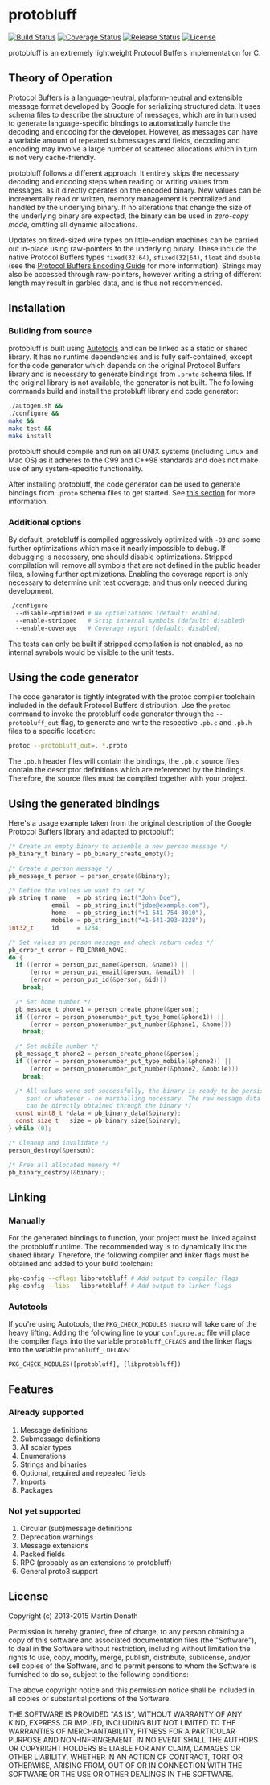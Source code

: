 # protobluff

[![Build Status](https://travis-ci.org/squidfunk/protobluff.svg)](https://travis-ci.org/squidfunk/protobluff)
[![Coverage Status](https://coveralls.io/repos/squidfunk/protobluff/badge.svg?branch=master&service=github)](https://coveralls.io/github/squidfunk/protobluff?branch=master)
[![Release Status](https://img.shields.io/github/release/squidfunk/protobluff.svg)](https://github.com/squidfunk/protobluff/releases/latest)
[![License](https://img.shields.io/github/license/squidfunk/protobluff.svg)](https://github.com/squidfunk/protobluff/blob/master/LICENSE)

protobluff is an extremely lightweight Protocol Buffers implementation for C.

## Theory of Operation

[Protocol Buffers][] is a language-neutral, platform-neutral and extensible
message format developed by Google for serializing structured data. It uses
schema files to describe the structure of messages, which are in turn used to
generate language-specific bindings to automatically handle the decoding and
encoding for the developer. However, as messages can have a variable amount
of repeated submessages and fields, decoding and encoding may involve a large
number of scattered allocations which in turn is not very cache-friendly.

protobluff follows a different approach. It entirely skips the necessary
decoding and encoding steps when reading or writing values from messages,
as it directly operates on the encoded binary. New values can be incrementally
read or written, memory management is centralized and handled by the underlying
binary. If no alterations that change the size of the underlying binary are
expected, the binary can be used in *zero-copy mode*, omitting all dynamic
allocations.

Updates on fixed-sized wire types on little-endian machines can be carried out
in-place using raw-pointers to the underlying binary. These include the native
Protocol Buffers types `fixed(32|64)`, `sfixed(32|64)`, `float` and `double`
(see the [Protocol Buffers Encoding Guide][] for more information). Strings may
also be accessed through raw-pointers, however writing a string of different
length may result in garbled data, and is thus not recommended.

## Installation

### Building from source

protobluff is built using [Autotools][] and can be linked as a static or shared
library. It has no runtime dependencies and is fully self-contained, except for
the code generator which depends on the original Protocol Buffers library and
is necessary to generate bindings from `.proto` schema files. If the original
library is not available, the generator is not built. The following commands
build and install the protobluff library and code generator:

``` sh
./autogen.sh &&
./configure &&
make &&
make test &&
make install
```

protobluff should compile and run on all UNIX systems (including Linux and Mac
OS) as it adheres to the C99 and C++98 standards and does not make use of any
system-specific functionality.

After installing protobluff, the code generator can be used to generate
bindings from `.proto` schema files to get started. See
[this section](#using-the-code-generator) for more information.

### Additional options

By default, protobluff is compiled aggressively optimized with `-O3` and some
further optimizations which make it nearly impossible to debug. If debugging
is necessary, one should disable optimizations. Stripped compilation will
remove all symbols that are not defined in the public header files, allowing
further optimizations. Enabling the coverage report is only necessary to
determine unit test coverage, and thus only needed during development.

``` sh
./configure
  --disable-optimized # No optimizations (default: enabled)
  --enable-stripped   # Strip internal symbols (default: disabled)
  --enable-coverage   # Coverage report (default: disabled)
```

The tests can only be built if stripped compilation is not enabled, as no
internal symbols would be visible to the unit tests.

## Using the code generator

The code generator is tightly integrated with the protoc compiler toolchain
included in the default Protocol Buffers distribution. Use the `protoc` command
to invoke the protobluff code generator through the `--protobluff_out` flag,
to generate and write the respective `.pb.c` and `.pb.h` files to a specific
location:

``` sh
protoc --protobluff_out=. *.proto
```

The `.pb.h` header files will contain the bindings, the `.pb.c` source files
contain the descriptor definitions which are referenced by the bindings.
Therefore, the source files must be compiled together with your project.

## Using the generated bindings

Here's a usage example taken from the original description of the Google
Protocol Buffers library and adapted to protobluff:

``` c
/* Create an empty binary to assemble a new person message */
pb_binary_t binary = pb_binary_create_empty();

/* Create a person message */
pb_message_t person = person_create(&binary);

/* Define the values we want to set */
pb_string_t name   = pb_string_init("John Doe"),
            email  = pb_string_init("jdoe@example.com"),
            home   = pb_string_init("+1-541-754-3010"),
            mobile = pb_string_init("+1-541-293-8228");
int32_t     id     = 1234;

/* Set values on person message and check return codes */
pb_error_t error = PB_ERROR_NONE;
do {
  if ((error = person_put_name(&person, &name)) ||
      (error = person_put_email(&person, &email)) ||
      (error = person_put_id(&person, &id)))
    break;

  /* Set home number */
  pb_message_t phone1 = person_create_phone(&person);
  if ((error = person_phonenumber_put_type_home(&phone1)) ||
      (error = person_phonenumber_put_number(&phone1, &home)))
    break;

  /* Set mobile number */
  pb_message_t phone2 = person_create_phone(&person);
  if ((error = person_phonenumber_put_type_mobile(&phone2)) ||
      (error = person_phonenumber_put_number(&phone2, &mobile)))
    break;

  /* All values were set successfully, the binary is ready to be persisted,
     sent or whatever - no marshalling necessary. The raw message data and size
     can be directly obtained through the binary */
  const uint8_t *data = pb_binary_data(&binary);
  const size_t   size = pb_binary_size(&binary);
} while (0);

/* Cleanup and invalidate */
person_destroy(&person);

/* Free all allocated memory */
pb_binary_destroy(&binary);
```

## Linking

### Manually

For the generated bindings to function, your project must be linked against the
protobluff runtime. The recommended way is to dynamically link the shared
library. Therefore, the following compiler and linker flags must be obtained
and added to your build toolchain:

``` sh
pkg-config --cflags libprotobluff # Add output to compiler flags
pkg-config --libs   libprotobluff # Add output to linker flags
```

### Autotools

If you're using Autotools, the `PKG_CHECK_MODULES` macro will take care of the
heavy lifting. Adding the following line to your `configure.ac` file will place
the compiler flags into the variable `protobluff_CFLAGS` and the linker flags
into the variable `protobluff_LDFLAGS`:

``` makefile
PKG_CHECK_MODULES([protobluff], [libprotobluff])
```

## Features

### Already supported

1. Message definitions
2. Submessage definitions
3. All scalar types
4. Enumerations
5. Strings and binaries
6. Optional, required and repeated fields
7. Imports
8. Packages

### Not yet supported

1. Circular (sub)message definitions
2. Deprecation warnings
3. Message extensions
4. Packed fields
5. RPC (probably as an extensions to protobluff)
6. General proto3 support

## License

Copyright (c) 2013-2015 Martin Donath

Permission is hereby granted, free of charge, to any person obtaining a copy
of this software and associated documentation files (the "Software"), to
deal in the Software without restriction, including without limitation the
rights to use, copy, modify, merge, publish, distribute, sublicense, and/or
sell copies of the Software, and to permit persons to whom the Software is
furnished to do so, subject to the following conditions:

The above copyright notice and this permission notice shall be included in
all copies or substantial portions of the Software.

THE SOFTWARE IS PROVIDED "AS IS", WITHOUT WARRANTY OF ANY KIND, EXPRESS OR
IMPLIED, INCLUDING BUT NOT LIMITED TO THE WARRANTIES OF MERCHANTABILITY,
FITNESS FOR A PARTICULAR PURPOSE AND NON-INFRINGEMENT. IN NO EVENT SHALL THE
AUTHORS OR COPYRIGHT HOLDERS BE LIABLE FOR ANY CLAIM, DAMAGES OR OTHER
LIABILITY, WHETHER IN AN ACTION OF CONTRACT, TORT OR OTHERWISE, ARISING
FROM, OUT OF OR IN CONNECTION WITH THE SOFTWARE OR THE USE OR OTHER DEALINGS
IN THE SOFTWARE.

[Protocol Buffers]: https://developers.google.com/protocol-buffers/docs/overview
[Protocol Buffers Encoding Guide]: https://developers.google.com/protocol-buffers/docs/encoding
[Autotools]: http://www.gnu.org/software/automake/manual/html_node/Autotools-Introduction.html
[Valgrind]: http://valgrind.org/
[LCOV]: http://ltp.sourceforge.net/coverage/lcov.php